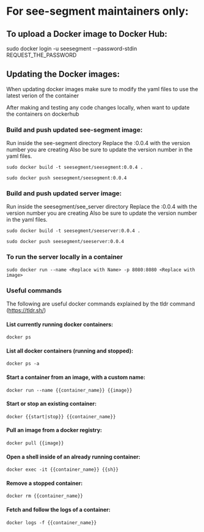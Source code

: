 # For see-segment maintainers only:
## To upload a Docker image to Docker Hub:
sudo docker login -u seesegment --password-stdin REQUEST_THE_PASSWORD

## Updating the Docker images:
When updating docker images make sure to modify the yaml files to use the latest verion of the container

After making and testing any code changes locally, when want to update the containers on dockerhub

### Build and push updated see-segment image:
Run inside the see-segment directory
Replace the :0.0.4 with the version number you are creating
Also be sure to update the version number in the yaml files.

`sudo docker build -t seesegment/seesegment:0.0.4 .`

`sudo docker push seesegment/seesegment:0.0.4`

### Build and push updated server image:
Run inside the seesegment/see_server directory
Replace the :0.0.4 with the version number you are creating
Also be sure to update the version number in the yaml files.

`sudo docker build -t seesegment/seeserver:0.0.4 .`

`sudo docker push seesegment/seeserver:0.0.4`


### To run the server locally in a container
`sudo docker run --name <Replace with Name> -p 8080:8080 <Replace with image>`

### Useful commands
The following are useful docker commands explained by the tldr command
(https://tldr.sh/)

#### List currently running docker containers:
`docker ps`

#### List all docker containers (running and stopped):
`docker ps -a`

#### Start a container from an image, with a custom name:
`docker run --name {{container_name}} {{image}}`

#### Start or stop an existing container:
`docker {{start|stop}} {{container_name}}`

#### Pull an image from a docker registry:
`docker pull {{image}}`

#### Open a shell inside of an already running container:
`docker exec -it {{container_name}} {{sh}}`

#### Remove a stopped container:
`docker rm {{container_name}}`

#### Fetch and follow the logs of a container:
`docker logs -f {{container_name}}`

